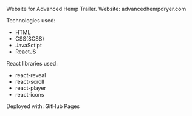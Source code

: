 Website for Advanced Hemp Trailer.
Website: advancedhempdryer.com

Technologies used:

- HTML
- CSS(SCSS)
- JavaSctipt
- ReactJS

React libraries used:

- react-reveal
- react-scroll
- react-player
- react-icons

Deployed with: GitHub Pages
